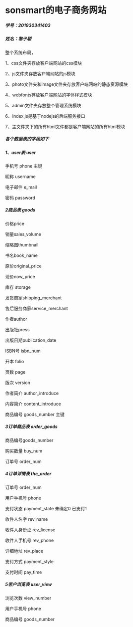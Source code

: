 # sonsmart的电子商务网站

##### 学号：201930341403

##### 姓名：黎子聪

整个系统布局，

1、css文件夹存放客户端网站的css模块

2、js文件夹存放客户端网站的js模块

3、photo文件夹和image文件夹存放客户端网站的静态资源模块

4、webfonts存放客户端网站的字体样式模块

5、admin文件夹存放整个管理系统模块

6、Index.js是基于nodejs的后端服务接口

7、主文件夹下的所有html文件都是客户端网站的所有html模块

##### 各个数据表的字段如下

##### 1、user表  user

手机号 phone 主键

昵称 username

电子邮件 e_mail

密码 password

##### 2商品表 goods

价格price

销量sales_volume

缩略图thumbnail

书名book_name

原价original_price

现价now_price

库存 storage

发货商家shipping_merchant

售后服务商家service_merchant

作者author

出版社press

出版日期publication_date

ISBN号 isbn_num

开本 folio

页数 page

版次 version

作者简介 author_introduce

内容简介 content_introduce

商品编号 goods_number 主键

##### 3订单商品表 order_goods

 商品编号goods_number

购买数量  buy_num

订单号 order_num

##### 4订单详情表 the_order

订单号 order_num

用户手机号 phone

支付状态 payment_state 未确定0 已支付1

收件人名字 rev_name

收件人身份证 rev_license

收件人手机号 rev_phone

详细地址 rev_place

支付方式 payment_style

支付时间 pay_time

##### 5客户浏览表 user_view

浏览次数 view_number

用户手机号 phone

商品编号 goods_number

 

 

